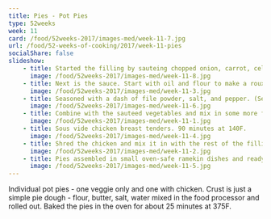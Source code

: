 ```yaml
---
title: Pies - Pot Pies
type: 52weeks
week: 11
card: /food/52weeks-2017/images-med/week-11-7.jpg
url: /food/52-weeks-of-cooking/2017/week-11-pies
socialShare: false
slideshow:
    - title: Started the filling by sauteing chopped onion, carrot, celery, garlic and thyme.
      image: /food/52weeks-2017/images-med/week-11-8.jpg
    - title: Next is the sauce. Start with oil and flour to make a roux and then add the broth.  Since I'm doing a vegetarian option, I'm using a vegetarian broth.
      image: /food/52weeks-2017/images-med/week-11-3.jpg
    - title: Seasoned with a dash of file powder, salt, and pepper. (Secret ingredient - a splash of red wine vinegar) Sauce is ready to go.
      image: /food/52weeks-2017/images-med/week-11-6.jpg
    - title: Combine with the sauteed vegetables and mix in some more frozen vegetables - corn, green beans, and peas.
      image: /food/52weeks-2017/images-med/week-11-1.jpg
    - title: Sous vide chicken breast tenders. 90 minutes at 140F.
      image: /food/52weeks-2017/images-med/week-11-4.jpg
    - title: Shred the chicken and mix it in with the rest of the filling.
      image: /food/52weeks-2017/images-med/week-11-2.jpg
    - title: Pies assembled in small oven-safe ramekin dishes and ready to bake.
      image: /food/52weeks-2017/images-med/week-11-5.jpg
---
```

Individual pot pies - one veggie only and one with chicken.
Crust is just a simple pie dough - flour, butter, salt, water mixed in the food processor and rolled out.
Baked the pies in the oven for about 25 minutes at 375F.
